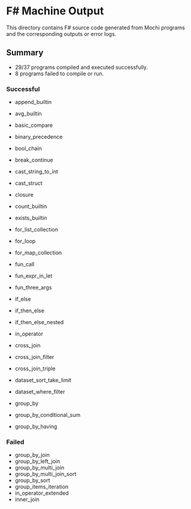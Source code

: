 # F# Machine Output

This directory contains F# source code generated from Mochi programs and the corresponding outputs or error logs.

## Summary

- 29/37 programs compiled and executed successfully.
- 8 programs failed to compile or run.

### Successful
- append_builtin
- avg_builtin
- basic_compare
- binary_precedence
- bool_chain
- break_continue
- cast_string_to_int
- cast_struct
- closure
- count_builtin
- exists_builtin
- for_list_collection
- for_loop
- for_map_collection
- fun_call
- fun_expr_in_let
- fun_three_args
- if_else
- if_then_else
- if_then_else_nested
- in_operator
- cross_join
- cross_join_filter
- cross_join_triple
- dataset_sort_take_limit
- dataset_where_filter

- group_by
- group_by_conditional_sum
- group_by_having

### Failed
- group_by_join
- group_by_left_join
- group_by_multi_join
- group_by_multi_join_sort
- group_by_sort
- group_items_iteration
- in_operator_extended
- inner_join
